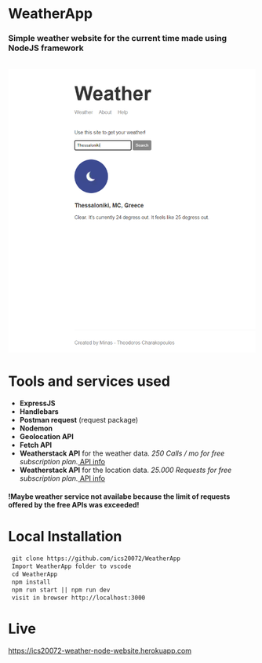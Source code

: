 # WeatherApp
<h3>Simple weather website for the current time made using NodeJS framework</h3><br>
<img src="screens/index-page.png" width="600">

# Tools and services used
<ul>
<li><b>ExpressJS</b></li>
<li><b>Handlebars</b></li>
<li><b>Postman request</b> (request package)</li>
<li><b>Nodemon</b></li>
<li><b>Geolocation API</b></li>
<li><b>Fetch API</b></li>
<li><b>Weatherstack API</b> for the weather data. <i>250 Calls / mo for free subscription plan.</i><a href="https://weatherstack.com"> API info<a></li>
<li><b>Weatherstack API</b> for the location data. <i>25.000 Requests for free subscription plan.</i><a href="https://positionstack.com"> API info<a></li>
</ul>

<h4>!Maybe weather service not availabe because the limit of requests offered by the free APIs was exceeded!</h4>

# Local Installation
```
 git clone https://github.com/ics20072/WeatherApp
 Import WeatherApp folder to vscode
 cd WeatherApp
 npm install
 npm run start || npm run dev
 visit in browser http://localhost:3000
```
# Live
https://ics20072-weather-node-website.herokuapp.com
